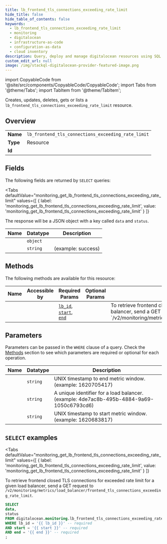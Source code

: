 ```yaml
--- 
title: lb_frontend_tls_connections_exceeding_rate_limit
hide_title: false
hide_table_of_contents: false
keywords:
  - lb_frontend_tls_connections_exceeding_rate_limit
  - monitoring
  - digitalocean
  - infrastructure-as-code
  - configuration-as-data
  - cloud inventory
description: Query, deploy and manage digitalocean resources using SQL
custom_edit_url: null
image: /img/stackql-digitalocean-provider-featured-image.png
---
```


import CopyableCode from '@site/src/components/CopyableCode/CopyableCode';
import Tabs from '@theme/Tabs';
import TabItem from '@theme/TabItem';

Creates, updates, deletes, gets or lists a <code>lb_frontend_tls_connections_exceeding_rate_limit</code> resource.

## Overview
<table><tbody>
<tr><td><b>Name</b></td><td><code>lb_frontend_tls_connections_exceeding_rate_limit</code></td></tr>
<tr><td><b>Type</b></td><td>Resource</td></tr>
<tr><td><b>Id</b></td><td><CopyableCode code="digitalocean.monitoring.lb_frontend_tls_connections_exceeding_rate_limit" /></td></tr>
</tbody></table>

## Fields

The following fields are returned by `SELECT` queries:

<Tabs
    defaultValue="monitoring_get_lb_frontend_tls_connections_exceeding_rate_limit"
    values={[
        { label: 'monitoring_get_lb_frontend_tls_connections_exceeding_rate_limit', value: 'monitoring_get_lb_frontend_tls_connections_exceeding_rate_limit' }
    ]}
>
<TabItem value="monitoring_get_lb_frontend_tls_connections_exceeding_rate_limit">

The response will be a JSON object with a key called `data` and `status`.

<table>
<thead>
    <tr>
    <th>Name</th>
    <th>Datatype</th>
    <th>Description</th>
    </tr>
</thead>
<tbody>
<tr>
    <td><CopyableCode code="data" /></td>
    <td><code>object</code></td>
    <td></td>
</tr>
<tr>
    <td><CopyableCode code="status" /></td>
    <td><code>string</code></td>
    <td> (example: success)</td>
</tr>
</tbody>
</table>
</TabItem>
</Tabs>

## Methods

The following methods are available for this resource:

<table>
<thead>
    <tr>
    <th>Name</th>
    <th>Accessible by</th>
    <th>Required Params</th>
    <th>Optional Params</th>
    <th>Description</th>
    </tr>
</thead>
<tbody>
<tr>
    <td><a href="#monitoring_get_lb_frontend_tls_connections_exceeding_rate_limit"><CopyableCode code="monitoring_get_lb_frontend_tls_connections_exceeding_rate_limit" /></a></td>
    <td><CopyableCode code="select" /></td>
    <td><a href="#parameter-lb_id"><code>lb_id</code></a>, <a href="#parameter-start"><code>start</code></a>, <a href="#parameter-end"><code>end</code></a></td>
    <td></td>
    <td>To retrieve frontend closed TLS connections for exceeded rate limit for a given load balancer, send a GET request to `/v2/monitoring/metrics/load_balancer/frontend_tls_connections_exceeding_rate_limit`.</td>
</tr>
</tbody>
</table>

## Parameters

Parameters can be passed in the `WHERE` clause of a query. Check the [Methods](#methods) section to see which parameters are required or optional for each operation.

<table>
<thead>
    <tr>
    <th>Name</th>
    <th>Datatype</th>
    <th>Description</th>
    </tr>
</thead>
<tbody>
<tr id="parameter-end">
    <td><CopyableCode code="end" /></td>
    <td><code>string</code></td>
    <td>UNIX timestamp to end metric window. (example: 1620705417)</td>
</tr>
<tr id="parameter-lb_id">
    <td><CopyableCode code="lb_id" /></td>
    <td><code>string</code></td>
    <td>A unique identifier for a load balancer. (example: 4de7ac8b-495b-4884-9a69-1050c6793cd6)</td>
</tr>
<tr id="parameter-start">
    <td><CopyableCode code="start" /></td>
    <td><code>string</code></td>
    <td>UNIX timestamp to start metric window. (example: 1620683817)</td>
</tr>
</tbody>
</table>

## `SELECT` examples

<Tabs
    defaultValue="monitoring_get_lb_frontend_tls_connections_exceeding_rate_limit"
    values={[
        { label: 'monitoring_get_lb_frontend_tls_connections_exceeding_rate_limit', value: 'monitoring_get_lb_frontend_tls_connections_exceeding_rate_limit' }
    ]}
>
<TabItem value="monitoring_get_lb_frontend_tls_connections_exceeding_rate_limit">

To retrieve frontend closed TLS connections for exceeded rate limit for a given load balancer, send a GET request to `/v2/monitoring/metrics/load_balancer/frontend_tls_connections_exceeding_rate_limit`.

```sql
SELECT
data,
status
FROM digitalocean.monitoring.lb_frontend_tls_connections_exceeding_rate_limit
WHERE lb_id = '{{ lb_id }}' -- required
AND start = '{{ start }}' -- required
AND end = '{{ end }}' -- required
;
```
</TabItem>
</Tabs>
